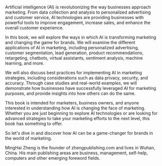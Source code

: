 

Artificial intelligence (AI) is revolutionizing the way businesses approach marketing. From data collection and analysis to personalized advertising and customer service, AI technologies are providing businesses with powerful tools to improve engagement, increase sales, and enhance the overall customer experience.

In this book, we will explore the ways in which AI is transforming marketing and changing the game for brands. We will examine the different applications of AI in marketing, including personalized advertising, customer segmentation, lead generation, product recommendations, retargeting, chatbots, virtual assistants, sentiment analysis, machine learning, and more.

We will also discuss best practices for implementing AI in marketing strategies, including considerations such as data privacy, security, and accuracy. Through case studies and real-world examples, we will demonstrate how businesses have successfully leveraged AI for marketing purposes, and provide insights into how others can do the same.

This book is intended for marketers, business owners, and anyone interested in understanding how AI is changing the face of marketing. Whether you are just beginning to explore AI technologies or are looking for advanced strategies to take your marketing efforts to the next level, this book has something to offer.

So let's dive in and discover how AI can be a game-changer for brands in the world of marketing.

MingHai Zheng is the founder of zhengpublishing.com and lives in Wuhan, China. His main publishing areas are business, management, self-help, computers and other emerging foreword fields.
